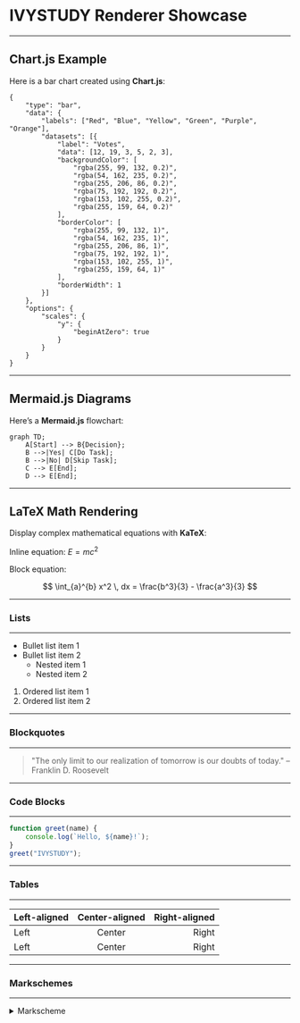 # IVYSTUDY Renderer Showcase 

---

## Chart.js Example

Here is a bar chart created using **Chart.js**:

```chart
{
    "type": "bar",
    "data": {
        "labels": ["Red", "Blue", "Yellow", "Green", "Purple", "Orange"],
        "datasets": [{
            "label": "Votes",
            "data": [12, 19, 3, 5, 2, 3],
            "backgroundColor": [
                "rgba(255, 99, 132, 0.2)",
                "rgba(54, 162, 235, 0.2)",
                "rgba(255, 206, 86, 0.2)",
                "rgba(75, 192, 192, 0.2)",
                "rgba(153, 102, 255, 0.2)",
                "rgba(255, 159, 64, 0.2)"
            ],
            "borderColor": [
                "rgba(255, 99, 132, 1)",
                "rgba(54, 162, 235, 1)",
                "rgba(255, 206, 86, 1)",
                "rgba(75, 192, 192, 1)",
                "rgba(153, 102, 255, 1)",
                "rgba(255, 159, 64, 1)"
            ],
            "borderWidth": 1
        }]
    },
    "options": {
        "scales": {
            "y": {
                "beginAtZero": true
            }
        }
    }
}
```

---

## Mermaid.js Diagrams

Here’s a **Mermaid.js** flowchart:

```mermaid
graph TD;
    A[Start] --> B{Decision};
    B -->|Yes| C[Do Task];
    B -->|No| D[Skip Task];
    C --> E[End];
    D --> E[End];
```

---

## LaTeX Math Rendering

Display complex mathematical equations with **KaTeX**:

Inline equation: $E = mc^2$

Block equation:

$$
\int_{a}^{b} x^2 \, dx = \frac{b^3}{3} - \frac{a^3}{3}
$$


---
### Lists
---
- Bullet list item 1
- Bullet list item 2
  - Nested item 1
  - Nested item 2

1. Ordered list item 1
2. Ordered list item 2


---
### Blockquotes
---
> "The only limit to our realization of tomorrow is our doubts of today." – Franklin D. Roosevelt


---
### Code Blocks
---
```javascript
function greet(name) {
    console.log(`Hello, ${name}!`);
}
greet("IVYSTUDY");
```
---
### Tables
---
| Left-aligned | Center-aligned | Right-aligned |
|:-------------|:-------------:|-------------:|
| Left         | Center        | Right        |
| Left         | Center        | Right        |

---
### Markschemes
---
<details>
<summary>Markscheme</summary>
---

| Second Test | Center-aligned | Right-aligned |
|-------------|-------------|-------------|
| 1         | 3        | 5        |
| 2         | 4        | 6        |




## Chart.js Example

Here is a bar chart created using **Chart.js**:

```chart
{
    "type": "bar",
    "data": {
        "labels": ["Red", "Blue", "Yellow", "Green", "Purple", "Orange"],
        "datasets": [{
            "label": "Votes",
            "data": [12, 19, 3, 5, 2, 3],
            "backgroundColor": [
                "rgba(255, 99, 132, 0.2)",
                "rgba(54, 162, 235, 0.2)",
                "rgba(255, 206, 86, 0.2)",
                "rgba(75, 192, 192, 0.2)",
                "rgba(153, 102, 255, 0.2)",
                "rgba(255, 159, 64, 0.2)"
            ],
            "borderColor": [
                "rgba(255, 99, 132, 1)",
                "rgba(54, 162, 235, 1)",
                "rgba(255, 206, 86, 1)",
                "rgba(75, 192, 192, 1)",
                "rgba(153, 102, 255, 1)",
                "rgba(255, 159, 64, 1)"
            ],
            "borderWidth": 1
        }]
    },
    "options": {
        "scales": {
            "y": {
                "beginAtZero": true
            }
        }
    }
}
```

---

## Mermaid.js Diagrams

Here’s a **Mermaid.js** flowchart:

```mermaid
graph TD;
    A[Start] --> B{Decision};
    B -->|Yes| C[Do Task];
    B -->|No| D[Skip Task];
    C --> E[End];
    D --> E[End];
```
</details>
